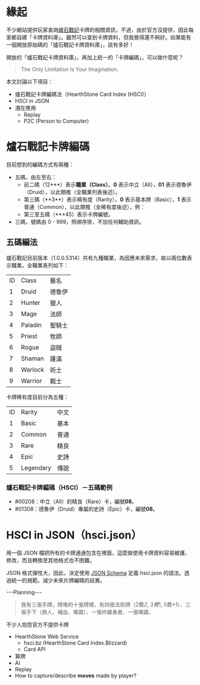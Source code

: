 # 緣起

不少網站提供玩家查詢[爐石戰記]卡牌的相關資訊，不過，由於官方沒提供，因此每家都自建「卡牌資料庫」。雖然可以查到卡牌資料，但我覺得還不夠好。如果能有一個開放原始碼的「爐石戰記卡牌資料庫」，該有多好！

開放的「爐石戰記卡牌資料庫」，再加上統一的「卡牌編碼」，可以做什麼呢？

> The Only Limitation Is Your Imagination.

本文討論以下項目：

- 爐石戰記卡牌編碼法（HearthStone Card Index (HSCI)）
- HSCI in JSON
- 潛在應用
  - Replay
  - P2C (Person to Computer)


# 爐石戰記卡牌編碼

目前想到的編碼方式有兩種：

- 五碼，由左至右：
  - 前二碼（12\*\*\*）表示**職業（Class）**。**0** 表示中立（All），**01** 表示德魯伊（Druid），以此類推（全職業列表後述）。
  - 第三碼（\*\*3\*\*）表示稀有度（Rarity），**0** 表示基本牌（Basic），**1** 表示普通（Common），以此類推（全稀有度後述），例：
  - 第三至五碼（\*\*\*45）表示卡牌編號。     
- 三碼，號碼由 0 - 999，照順序排，不加任何輔助資訊。

## 五碼編法

爐石戰記目前版本（1.0.0.5314）共有九種職業，為因應未來需求，故以兩位數表示職業。全職業表列如下：

<table>
  <tr>
    <td>ID</td>
    <td>Class</td>
    <td>藝名</td>
  </tr>
  <tr>
    <td>1</td>
    <td>Druid</td>
    <td>德魯伊</td>
  </tr>
  <tr>
    <td>2</td>
    <td>Hunter</td>
    <td>獵人</td>
  </tr>
  <tr>
    <td>3</td>
    <td>Mage</td>
    <td>法師</td>
  </tr>
  <tr>
    <td>4</td>
    <td>Paladin</td>
    <td>聖騎士</td>
  </tr>
  <tr>
    <td>5</td>
    <td>Priest</td>
    <td>牧師</td>
  </tr>
  <tr>
    <td>6</td>
    <td>Rogue</td>
    <td>盜賊</td>
  </tr>
  <tr>
    <td>7</td>
    <td>Shaman</td>
    <td>薩滿 </td>
  </tr>
  <tr>
    <td>8</td>
    <td>Warlock</td>
    <td>術士</td>
  </tr>
  <tr>
    <td>9</td>
    <td>Warrior</td>
    <td>戰士</td>
  </tr>
</table>

卡牌稀有度目前分為五種：

<table>
  <tr>
     <td>ID</td>
     <td>Rarity</td>
     <td>中文</td>
  </tr>
  <tr>
     <td>1</td>
     <td>Basic</td>
     <td>基本</td>
  </tr>
  <tr>
     <td>2</td>
     <td>Common</td>
     <td>普通</td>
  </tr>
  <tr>
     <td>3</td>
     <td>Rare</td>
     <td>精良</td>
  </tr>
  <tr>
     <td>4</td>
     <td>Epic</td>
     <td>史詩</td>
  </tr>
  <tr>
     <td>5</td>
     <td>Legendary</td>
     <td>傳說</td>
  </tr>
</table>

### 爐石戰記卡牌編碼（HSCI）－五碼範例

- #00208：中立（All）的精良（Rare）卡，編號**08**。
- #01308：德魯伊（Druid）專屬的史詩（Epic）卡，編號**08**。

# HSCI in JSON（hsci.json）

用一個 JSON 檔把所有的卡牌通通包含在裡面，這麼做使用卡牌資料容易維護、修改，而且轉換至其他格式也不困難。

JSON 格式彈性大，因此，決定使用 [JSON Schema] 定義 hsci.json 的語法。透過統一的規範，減少未來片牌編碼的歧異。

---Planning---

> 我有三張手牌，牌堆的十張牌裡，有四張法術牌（2費*2, 3費*1, 5費*1）、三張手下（損人、補血、嘲諷）、一張炸雞勇者、一張嘲諷、

不少人抱怨官方不提供卡牌


- HearthStone Web Service
  - hsci.bz (HearthStone Card Index.Blizzard)
  - Card API
- 算牌
- AI
- Replay
- How to capture/describe **moves** made by player?



[爐石戰記]:http://bit.ly/1juKf00
[爐石戰記透視鏡]:http://bit.ly/1juKdVH
[JSON Schema]:http://json-schema.org/
